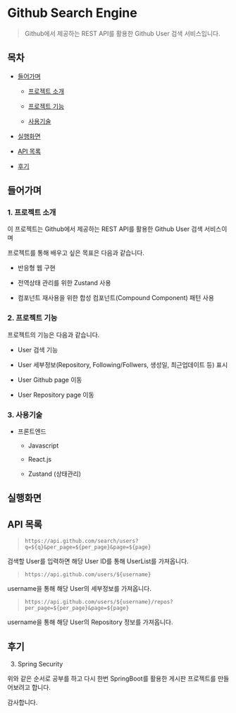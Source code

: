 # Github Search Engine
> Github에서 제공하는 REST API를 활용한 Github User 검색 서비스입니다.

## 목차

- [들어가며](#들어가며)

  - [프로젝트 소개](#1-프로젝트-소개)
  
  - [프로젝트 기능](#2-프로젝트-기능)
  
  - [사용기술](#3-사용기술)
    
- [실행화면](#실행화면)
  
- [API 목록](#api-목록)

- [후기](#후기)


## 들어가며
### 1. 프로젝트 소개

이 프로젝트는 Github에서 제공하는 REST API를 활용한 Github User 검색 서비스이며 

프로젝트를 통해 배우고 싶은 목표은 다음과 같습니다.

- 반응형 웹 구현

- 전역상태 관리를 위한 Zustand 사용

- 컴포넌트 재사용을 위한 합성 컴포넌트(Compound Component) 패턴 사용


### 2. 프로젝트 기능

프로젝트의 기능은 다음과 같습니다.

- User 검색 기능

- User 세부정보(Repository, Following/Follwers, 생성일, 최근업데이트 등) 표시

- User Github page 이동

- User Repository page 이동

### 3. 사용기술

- 프론트엔드
  
  - Javascript
  
  - React.js
 
  - Zustand (상태관리)
  
## 실행화면

## API 목록

> `https://api.github.com/search/users?q=${q}&per_page=${per_page}&page=${page}`

검색할 User를 입력하면 해당 User ID를 통해 UserList를 가져옵니다.

> `https://api.github.com/users/${username}`

username을 통해 해당 User의 세부정보를 가져옵니다.

> `https://api.github.com/users/${username}/repos?per_page=${per_page}&page=${page}`

username을 통해 해당 User의 Repository 정보를 가져옵니다.


## 후기


3. Spring Security 

위와 같은 순서로 공부를 하고 다시 한번 SpringBoot를 활용한 게시판 프로젝트를 만들어보려고 합니다.

감사합니다.
